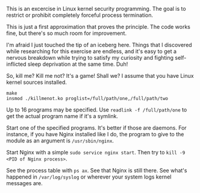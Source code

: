 This is an excercise in Linux kernel security programming. The goal is to restrict or prohibit completely forceful
process termination.

This is just a first approximation that proves the principle. The code works fine, but there's so much room for improvement.

I'm afraid I just touched the tip of an iceberg here. Things that I discovered while researching for this exercise
are endless, and it's easy to get a nervous breakdown while trying to satisfy my curiosity and fighting self-inflicted
sleep deprivation at the same time. Duh!

So, kill me? Kill me not? It's a game! Shall we?
I assume that you have Linux kernel sources installed.

```
make
insmod ./killmenot.ko proglist=/full/path/one,/full/path/two
```

Up to 16 programs may be specified.
Use `readlink -f /full/path/one` to get the actual program name if it's a symlink.

Start one of the specified programs. It's better if those are daemons. For instance, if you have Nginx installed like I do, the program to give to the module as an argument is `/usr/sbin/nginx`.

Start Nginx with a simple `sudo service nginx start`.
Then try to `kill -9 <PID of Nginx process>`.

See the process table with `ps ax`. See that Nginx is still there. See what's happened in `/var/log/syslog` or wherever your system logs kernel messages are.
